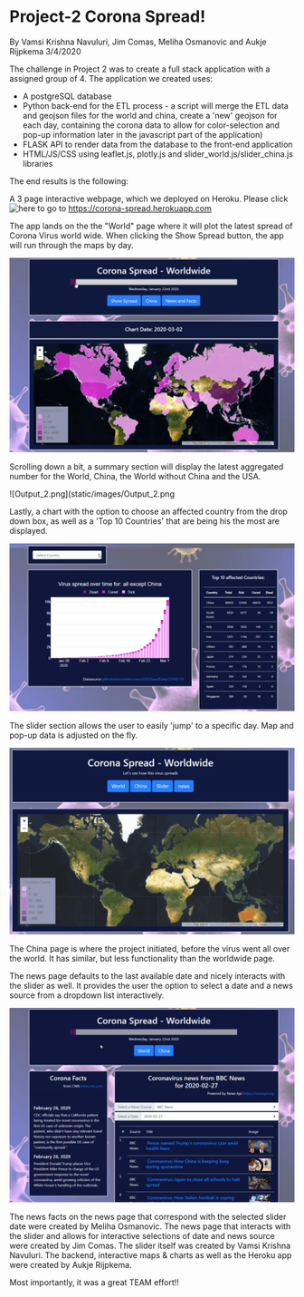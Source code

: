 # Project-2 Corona Spread!
By Vamsi Krishna Navuluri, Jim Comas, Meliha Osmanovic and Aukje Rijpkema 3/4/2020

The challenge in Project 2 was to create a full stack application with a assigned group of 4.
The application we created uses:
* A postgreSQL database
* Python back-end for the ETL process - a script will merge the ETL data and geojson files for the world and china, create a 'new' geojson for each day, containing the corona data to allow for color-selection and pop-up information later in the javascript part of the application)
* FLASK API to render data from the database to the front-end application
* HTML/JS/CSS using leaflet.js, plotly.js and slider_world.js/slider_china.js libraries

The end results is the following:

A 3 page interactive webpage, which we deployed on Heroku. Please click ![here](https://corona-spread.herokuapp.com/) to go to https://corona-spread.herokuapp.com

The app lands on the the "World" page where it will plot the latest spread of Corona Virus world wide. When clicking the Show Spread button, the app will run through the maps by day.

![corona_animation_1.gif](static/images/corona_animation_1.gif) 

Scrolling down a bit, a summary section will display the latest aggregated number for the World, China, the World without China and the USA.

![Output_2.png](static/images/Output_2.png

Lastly, a chart with the option to choose an affected country from the drop down box, as well as a 'Top 10 Countries' that are being his the most are displayed.

![corona_animation_2.gif](static/images/corona_animation_2.gif) 

The slider section allows the user to easily 'jump' to a specific day. Map and pop-up data is adjusted on the fly.

![corona_animation_3.gif](static/images/corona_animation_3.gif)

The China page is where the project initiated, before the virus went all over the world. It has similar, but less functionality than the worldwide page.

The news page defaults to the last available date and nicely interacts with the slider as well. It provides the user the option to select a date and a news source from a dropdown list interactively.

![corona_animation_3.gif](static/images/corona_animation_4.gif) 

The news facts on the news page that correspond with the selected slider date were created by Meliha Osmanovic.
The news page that interacts with the slider and allows for interactive selections of date and news source were created by Jim Comas.
The slider itself was created by Vamsi Krishna Navuluri.
The backend, interactive maps & charts as well as the Heroku app were created by Aukje Rijpkema.

Most importantly, it was a great TEAM effort!!